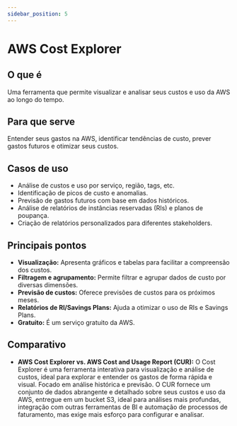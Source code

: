 ```yaml
---
sidebar_position: 5
---
```


# AWS Cost Explorer

## O que é
Uma ferramenta que permite visualizar e analisar seus custos e uso da AWS ao longo do tempo.

## Para que serve
Entender seus gastos na AWS, identificar tendências de custo, prever gastos futuros e otimizar seus custos.

## Casos de uso
- Análise de custos e uso por serviço, região, tags, etc.
- Identificação de picos de custo e anomalias.
- Previsão de gastos futuros com base em dados históricos.
- Análise de relatórios de instâncias reservadas (RIs) e planos de poupança.
- Criação de relatórios personalizados para diferentes stakeholders.

## Principais pontos
- **Visualização:** Apresenta gráficos e tabelas para facilitar a compreensão dos custos.
- **Filtragem e agrupamento:** Permite filtrar e agrupar dados de custo por diversas dimensões.
- **Previsão de custos:** Oferece previsões de custos para os próximos meses.
- **Relatórios de RI/Savings Plans:** Ajuda a otimizar o uso de RIs e Savings Plans.
- **Gratuito:** É um serviço gratuito da AWS.

## Comparativo
- **AWS Cost Explorer vs. AWS Cost and Usage Report (CUR):** O Cost Explorer é uma ferramenta interativa para visualização e análise de custos, ideal para explorar e entender os gastos de forma rápida e visual. Focado em análise histórica e previsão. O CUR fornece um conjunto de dados abrangente e detalhado sobre seus custos e uso da AWS, entregue em um bucket S3, ideal para análises mais profundas, integração com outras ferramentas de BI e automação de processos de faturamento, mas exige mais esforço para configurar e analisar. 
